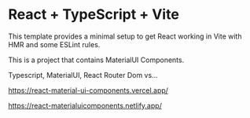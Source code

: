 # React + TypeScript + Vite

This template provides a minimal setup to get React working in Vite with HMR and some ESLint rules.

This is a project that contains MaterialUI Components.

Typescript, MaterialUI, React Router Dom vs...

https://react-material-ui-components.vercel.app/

https://react-materialuicomponents.netlify.app/
